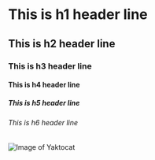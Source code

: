 # This is h1 header line
## This is h2 header line
### This is h3 header line
#### This is h4 header line
##### This is h5 header line
###### This is h6 header line

![Image of Yaktocat](https://octodex.github.com/images/yaktocat.png)
